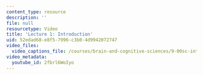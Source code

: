 ```yaml
---
content_type: resource
description: ''
file: null
resourcetype: Video
title: 'Lecture 1: Introduction'
uid: 52edad68-e8f5-7996-c3b0-4d9942072747
video_files:
  video_captions_file: /courses/brain-and-cognitive-sciences/9-00sc-introduction-to-psychology-fall-2011/introduction/lecture-1-introduction/2fbrl6WoIyo.vtt
video_metadata:
  youtube_id: 2fbrl6WoIyo
---
```

